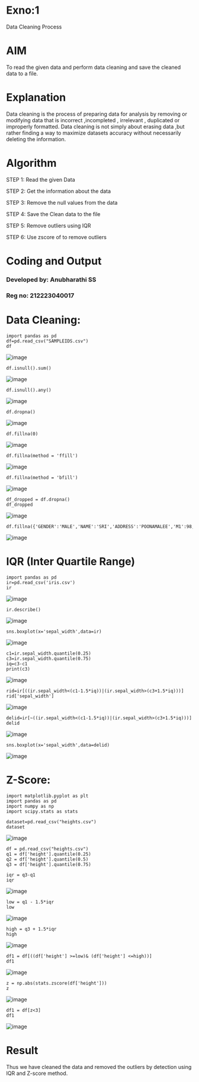 # Exno:1
Data Cleaning Process

# AIM
To read the given data and perform data cleaning and save the cleaned data to a file.

# Explanation
Data cleaning is the process of preparing data for analysis by removing or modifying data that is incorrect ,incompleted , irrelevant , duplicated or improperly formatted. Data cleaning is not simply about erasing data ,but rather finding a way to maximize datasets accuracy without necessarily deleting the information.

# Algorithm
STEP 1: Read the given Data

STEP 2: Get the information about the data

STEP 3: Remove the null values from the data

STEP 4: Save the Clean data to the file

STEP 5: Remove outliers using IQR

STEP 6: Use zscore of to remove outliers

# Coding and Output
### Developed by: Anubharathi SS
### Reg no: 212223040017
# Data Cleaning:
```
import pandas as pd
df=pd.read_csv("SAMPLEIDS.csv")
df
```
![image](https://github.com/user-attachments/assets/0260abd1-88a8-4113-b4f1-ea1dc838442e)
```
df.isnull().sum()
```
![image](https://github.com/user-attachments/assets/1cd6e434-f020-413a-a69c-c44fca2a2708)
```
df.isnull().any()
```
![image](https://github.com/user-attachments/assets/7f1b2882-a6a1-4fca-94c2-a980855879b7)
```
df.dropna()
```
![image](https://github.com/user-attachments/assets/b81e0f1b-138f-4ebd-9fd8-58367b77a71c)
```
df.fillna(0)
```
![image](https://github.com/user-attachments/assets/0c16b027-bdd1-4664-98bc-dd1eb96cb300)
```
df.fillna(method = 'ffill')
```
![image](https://github.com/user-attachments/assets/eebaee6a-bd82-42cf-b653-6545c3ec2d4c)
```
df.fillna(method = 'bfill')
```
![image](https://github.com/user-attachments/assets/1ed6c9cf-a0ae-4d54-951e-e26684254219)
```
df_dropped = df.dropna()
df_dropped
```
![image](https://github.com/user-attachments/assets/11102dbe-2426-421e-9052-8ed25af34462)
```
df.fillna({'GENDER':'MALE','NAME':'SRI','ADDRESS':'POONAMALEE','M1':98,'M2':87,'M3':76,'M4':92,'TOTAL':305,'AVG':89.999999})
```
![image](https://github.com/user-attachments/assets/a94f1230-465b-47a9-8ae9-e7e81a2787cd)

# IQR (Inter Quartile Range)
```
import pandas as pd
ir=pd.read_csv('iris.csv')
ir
```
![image](https://github.com/user-attachments/assets/5b9f74f5-e392-40cc-96d4-2c7905900b61)
```
ir.describe()
```
![image](https://github.com/user-attachments/assets/78b4abff-c221-44c2-af7e-96fca5f5d900)
```
sns.boxplot(x='sepal_width',data=ir)
```
![image](https://github.com/user-attachments/assets/1d3c4ddd-cb4f-4d4a-b508-65dfd4b7d44d)
```
c1=ir.sepal_width.quantile(0.25)
c3=ir.sepal_width.quantile(0.75)
iq=c3-c1
print(c3)
```
![image](https://github.com/user-attachments/assets/962f4b83-aa98-4987-9d3d-acea05154b2c)

```
rid=ir[((ir.sepal_width<(c1-1.5*iq))|(ir.sepal_width>(c3+1.5*iq)))]
rid['sepal_width']
```
![image](https://github.com/user-attachments/assets/3bc1b5fa-5515-4eb9-853d-863ce410e632)
```
delid=ir[~((ir.sepal_width<(c1-1.5*iq))|(ir.sepal_width>(c3+1.5*iq)))]
delid
```
![image](https://github.com/user-attachments/assets/5898bfcb-c925-4993-bdeb-9c02a2dd67d9)
```
sns.boxplot(x='sepal_width',data=delid)
```
![image](https://github.com/user-attachments/assets/83275bd5-6ee6-4dc3-b78a-6cf2b56fea5c)

# Z-Score:
```
import matplotlib.pyplot as plt
import pandas as pd
import numpy as np
import scipy.stats as stats
```
```
dataset=pd.read_csv("heights.csv")
dataset
```
![image](https://github.com/user-attachments/assets/f6e4a44b-4566-4dde-b680-3eb0a5b243cc)
```
df = pd.read_csv("heights.csv")
q1 = df['height'].quantile(0.25)
q2 = df['height'].quantile(0.5)
q3 = df['height'].quantile(0.75)
```
```
iqr = q3-q1
iqr
```
![image](https://github.com/user-attachments/assets/9d937a31-4e43-4279-9062-c88bc5097497)
```
low = q1 - 1.5*iqr
low
```
![image](https://github.com/user-attachments/assets/7b2096a0-069e-48a6-9fa6-42b6db5a7ae1)
```
high = q3 + 1.5*iqr
high
```
![image](https://github.com/user-attachments/assets/dc4451df-a54c-4dda-95e3-8de6b3e44fae)
```
df1 = df[((df['height'] >=low)& (df['height'] <=high))]
df1
```
![image](https://github.com/user-attachments/assets/865a669c-da3d-4fc1-b72d-01b819a0ae4c)
```
z = np.abs(stats.zscore(df['height']))
z
```
![image](https://github.com/user-attachments/assets/dc6d8b59-6668-44a2-8af2-386e695cc710)
```
df1 = df[z<3]
df1
```
![image](https://github.com/user-attachments/assets/a68a703a-79bd-46a0-92b6-78276c18fae6)

# Result
  Thus we have cleaned the data and removed the outliers by detection using IQR and Z-score method.        
